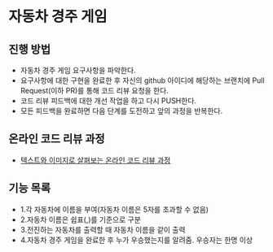 # 자동차 경주 게임
## 진행 방법
* 자동차 경주 게임 요구사항을 파악한다.
* 요구사항에 대한 구현을 완료한 후 자신의 github 아이디에 해당하는 브랜치에 Pull Request(이하 PR)를 통해 코드 리뷰 요청을 한다.
* 코드 리뷰 피드백에 대한 개선 작업을 하고 다시 PUSH한다.
* 모든 피드백을 완료하면 다음 단계를 도전하고 앞의 과정을 반복한다.

## 온라인 코드 리뷰 과정
* [텍스트와 이미지로 살펴보는 온라인 코드 리뷰 과정](https://github.com/next-step/nextstep-docs/tree/master/codereview)

## 기능 목록
* 1.각 자동차에 이름을 부여(자동차 이름은 5자를 초과할 수 없음)
* 2.자동차 이름은 쉽표(,)를 기준으로 구분
* 3.전진하는 자동차를 출력할 때 자동차 이름을 같이 출력
* 4.자동차 경주 게임을 완료한 후 누가 우승했는지를 알려줌. 우승자는 한명 이상
